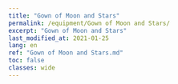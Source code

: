 ```yaml
---
title: "Gown of Moon and Stars"
permalink: /equipment/Gown of Moon and Stars/
excerpt: "Gown of Moon and Stars"
last_modified_at: 2021-01-25
lang: en
ref: "Gown of Moon and Stars.md"
toc: false
classes: wide
---
```


